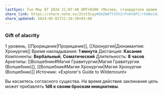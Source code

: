 ```yaml
---
lastSync: Tue May 07 2024 21:07:48 GMT+0300 (Москва, стандартное время)
share_link: https://share.note.sx/2txt3cyy#QmIWATYIhhIrFnkhkMl/rhUWalAXEutf9WmkfxnYux0
share_updated: 2024-05-01T21:19:39+03:00
---
```

### Gift of alacrity
1 уровень, [[Прорицание|Прорицание]],  [[Хронургия|Дюнамантия: Хронургия]]
Время накладывания: **1 минута**
Дистанция: **Касание**
Компоненты: **Вербальный**, **Соматический**
Длительность: **8 часов**
Архетипы: [[Волшебник#Магия Гравитургии|Магия Гравитургии (Волшебник)]], [[Волшебник#Магия Хронургии|Магия Хронургии (Волшебник)]]
Источник: «Explorer's Guide to Wildemount»

Вы касаетесь согласного существа. На время действия заклинания цель может прибавлять **1d8 к своим броскам инициативы**.